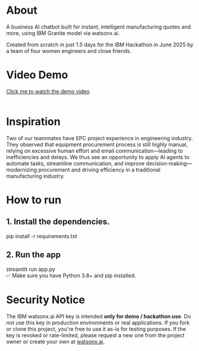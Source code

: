 # About
A business AI chatbot built for instant, intelligent manufacturing quotes and more, using IBM Granite model via watsonx.ai.

Created from scratch in just 1.5 days for the IBM Hackathon in June 2025 by a team of four women engineers and close friends.


# Video Demo
[Click me to watch the demo video](https://youtu.be/M087gjYLvmg) <br><br>

# Inspiration
Two of our teammates have EPC project experience in engineering industry. They observed that equipment procurement process is still highly manual, relying on excessive human effort and email communication—leading to inefficiencies and delays. We thus see an opportunity to apply AI agents to automate tasks, streamline communication, and improve decision-making—modernizing procurement and driving efficiency in a traditional manufacturing industry.


# How to run
## 1. Install the dependencies.
pip install -r requirements.txt
## 2. Run the app
streamlit run app.py <br>
✅ Make sure you have Python 3.8+ and pip installed.


# Security Notice
The IBM watsonx.ai API key is intended **only for demo / hackathon use**. Do not use this key in production environments or real applications.
If you fork or clone this project, you're free to use it as-is for testing purposes.
If the key is revoked or rate-limited, please request a new one from the project owner or create your own at [watsonx.ai](https://dataplatform.cloud.ibm.com/watsonx.ai).
